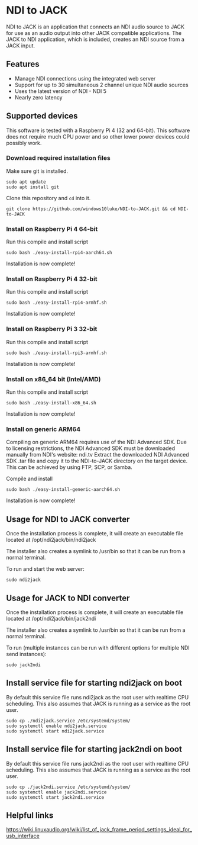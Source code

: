 # NDI to JACK

NDI to JACK is an application that connects an NDI audio source to JACK for use as an audio output into other JACK compatible applications.
The JACK to NDI application, which is included, creates an NDI source from a JACK input.

## Features
- Manage NDI connections using the integrated web server
- Support for up to 30 simultaneous 2 channel unique NDI audio sources
- Uses the latest version of NDI - NDI 5
- Nearly zero latency

## Supported devices

This software is tested with a Raspberry Pi 4 (32 and 64-bit). This software does not require much CPU power and so other lower power devices could possibly work.

### Download required installation files

Make sure git is installed.

```
sudo apt update
sudo apt install git
```
Clone this repository and `cd` into it.

```
git clone https://github.com/windows10luke/NDI-to-JACK.git && cd NDI-to-JACK
```

### Install on Raspberry Pi 4 64-bit

Run this compile and install script

```
sudo bash ./easy-install-rpi4-aarch64.sh
```
Installation is now complete!


### Install on Raspberry Pi 4 32-bit

Run this compile and install script

```
sudo bash ./easy-install-rpi4-armhf.sh
```
Installation is now complete!


### Install on Raspberry Pi 3 32-bit

Run this compile and install script

```
sudo bash ./easy-install-rpi3-armhf.sh
```
Installation is now complete!



### Install on x86_64 bit (Intel/AMD)

Run this compile and install script

```
sudo bash ./easy-install-x86_64.sh
```
Installation is now complete!


### Install on generic ARM64

Compiling on generic ARM64 requires use of the NDI Advanced SDK. Due to licensing restrictions, the NDI Advanced SDK must be downloaded manually from NDI's website: ndi.tv
Extract the downloaded NDI Advanced SDK .tar file and copy it to the NDI-to-JACK directory on the target device. This can be achieved by using FTP, SCP, or Samba.

Compile and install

```
sudo bash ./easy-install-generic-aarch64.sh
```
Installation is now complete!


## Usage for NDI to JACK converter

Once the installation process is complete, it will create an executable file located at /opt/ndi2jack/bin/ndi2jack

The installer also creates a symlink to /usr/bin so that it can be run from a normal terminal.

To run and start the web server:

```
sudo ndi2jack
```

## Usage for JACK to NDI converter

Once the installation process is complete, it will create an executable file located at /opt/ndi2jack/bin/jack2ndi

The installer also creates a symlink to /usr/bin so that it can be run from a normal terminal.

To run (multiple instances can be run with different options for multiple NDI send instances):

```
sudo jack2ndi
```

## Install service file for starting ndi2jack on boot

By default this service file runs ndi2jack as the root user with realtime CPU scheduling. This also assumes that JACK is running as a service as the root user.

```
sudo cp ./ndi2jack.service /etc/systemd/system/
sudo systemctl enable ndi2jack.service
sudo systemctl start ndi2jack.service
```

## Install service file for starting jack2ndi on boot

By default this service file runs jack2ndi as the root user with realtime CPU scheduling. This also assumes that JACK is running as a service as the root user.

```
sudo cp ./jack2ndi.service /etc/systemd/system/
sudo systemctl enable jack2ndi.service
sudo systemctl start jack2ndi.service
```

## Helpful links

https://wiki.linuxaudio.org/wiki/list_of_jack_frame_period_settings_ideal_for_usb_interface
